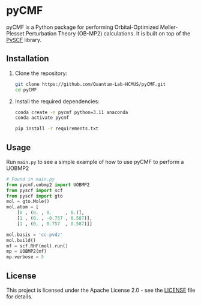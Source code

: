 # pyCMF

pyCMF is a Python package for performing Orbital-Optimized Møller-Plesset Perturbation Theory (OB-MP2) calculations. It is built on top of the [PySCF](https://github.com/pyscf/pyscf) library.

## Installation

1.  Clone the repository:

    ```bash
    git clone https://github.com/Quantum-Lab-HCMUS/pyCMF.git
    cd pyCMF
    ```

2.  Install the required dependencies:

    ```bash
    conda create -n pycmf python=3.11 anaconda
    conda activate pycmf
    ```

    ```bash
    pip install -r requirements.txt
    ```

## Usage
Run `main.py` to see a simple example of how to use pyCMF to perform a UOBMP2

```python
# Found in main.py
from pycmf.uobmp2 import UOBMP2
from pyscf import scf
from pyscf import gto
mol = gto.Mole()
mol.atom = [
    [8 , (0. , 0.     , 0.)],
    [1 , (0. , -0.757 , 0.587)],
    [1 , (0. , 0.757  , 0.587)]]

mol.basis = 'cc-pvdz'
mol.build()
mf = scf.RHF(mol).run()
mp = UOBMP2(mf)
mp.verbose = 5
```

## License

This project is licensed under the Apache License 2.0 - see the [LICENSE](LICENSE) file for details.
